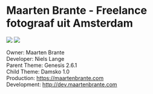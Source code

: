 # Maarten Brante - Freelance fotograaf uit Amsterdam

<img src="https://img.shields.io/travis/nielslange/maartenbrante.svg"> <img src="https://img.shields.io/badge/by-Niels%20Lange-blue.svg">

Owner: Maarten Brante  
Developer: Niels Lange  
Parent Theme: Genesis 2.6.1  
Child Theme: Damsko 1.0  
Production: https://maartenbrante.com  
Development: http://dev.maartenbrante.com  
